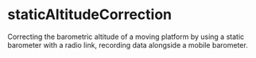 # staticAltitudeCorrection
Correcting the barometric altitude of a moving platform by using a static barometer with a radio link, recording data alongside a mobile barometer.
